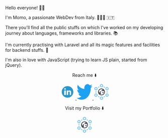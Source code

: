 Hello everyone! 🤟🏼

I'm Momo, a passionate WebDev from Italy. 🧑🏻‍💻 🇮🇹

There you'll find all the public stuffs on which I've worked  on  my developing journey about languages, frameworks and libraries. 📚  

I'm currently practising with Laravel and all its magic features and  facilities for backend stuffs.  🚀  

I'm also in love with JavaScript (trying to learn JS plain, started from jQuery).
 
 <div align="center">
  <p> Reach me ⬇️  </p>
   <a href="https://www.linkedin.com/in/momoramadori/" target="_blank" >
     <img src="https://github.com/momoramadori/momoramadori/blob/master/images/linkedin.png" alt="Linkedin" width="50" height="50"/>
   </a>
   <a href="https://twitter.com/momorama_dev/" target="_blank" display="inline-block">
     <img src="https://github.com/momoramadori/momoramadori/blob/master/images/twitter.png" alt="Twitter" width="50" height="50" />
   </a>
   <a href="https://mail.google.com/mail/u/0/#inbox?compose=GTvVlcSHwCftXpJqztnFKRTghpcMmrlgzsWSrdMcrMqsqjtQHdrlrNVtljLTgRGdrqwfSLwgfGtML" target="_blank" display="inline-block">
      <img src="https://github.com/momoramadori/momoramadori/blob/master/images/domain.png" alt="Portfolio" width="50" height="50" />
   </a>
  <p> Visit my Portfolio ⬇️ </p>
  <a href="https://momoramadori.dev" target="_blank" display="inline-block">
      <img src="https://github.com/momoramadori/momoramadori/blob/master/images/domain.png" alt="Portfolio" width="50" height="50" />
   </a>
</div>


